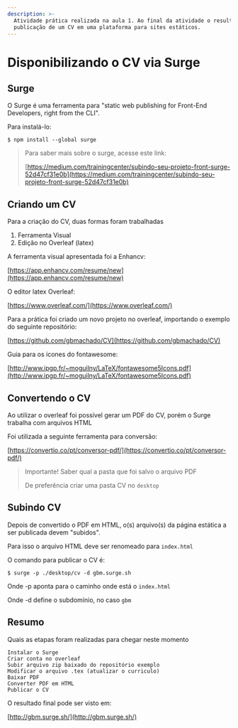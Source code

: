 ```yaml
---
description: >-
  Atividade prática realizada na aula 1. Ao final da atividade o resultado foi a
  publicação de um CV em uma plataforma para sites estáticos.
---
```


# Disponibilizando o CV via Surge

## Surge

O Surge é uma ferramenta para "static web publishing for Front-End Developers, right from the CLI".

Para instalá-lo:

```
$ npm install --global surge
```

> Para saber mais sobre o surge, acesse este link:
>
> ​[https://medium.com/trainingcenter/subindo-seu-projeto-front-surge-52d47cf31e0b](https://medium.com/trainingcenter/subindo-seu-projeto-front-surge-52d47cf31e0b)​

## Criando um CV

Para a criação do CV, duas formas foram trabalhadas

1. Ferramenta Visual
2. Edição no Overleaf \(latex\)

A ferramenta visual apresentada foi a Enhancv:

[https://app.enhancv.com/resume/new](https://app.enhancv.com/resume/new)

O editor latex Overleaf:

[https://www.overleaf.com/](https://www.overleaf.com/)

Para a prática foi criado um novo projeto no overleaf, importando o exemplo do seguinte repositório:

[https://github.com/gbmachado/CV](https://github.com/gbmachado/CV)

Guia para os ícones do fontawesome:

[http://www.ipgp.fr/~moguilny/LaTeX/fontawesome5Icons.pdf](http://www.ipgp.fr/~moguilny/LaTeX/fontawesome5Icons.pdf)

## Convertendo o CV

Ao utilizar o overleaf foi possível gerar um PDF do CV, porém o Surge trabalha com arquivos HTML

Foi utilizada a seguinte ferramenta para conversão:

[https://convertio.co/pt/conversor-pdf/](https://convertio.co/pt/conversor-pdf/)

> Importante! Saber qual a pasta que foi salvo o arquivo PDF
>
> De preferência criar uma pasta CV no `desktop`

## Subindo CV

Depois de convertido o PDF em HTML, o\(s\) arquivo\(s\) da página estática a ser publicada devem "subidos". 

Para isso o arquivo HTML deve ser renomeado para `index.html`

O comando para publicar o CV é:

```
$ surge -p ./desktop/cv -d gbm.surge.sh
```

Onde -p aponta para o caminho onde está o `index.html`

Onde -d define o subdomínio, no caso `gbm`

## Resumo

Quais as etapas foram realizadas para chegar neste momento



```
Instalar o Surge
Criar conta no overleaf
Subir arquivo zip baixado do repositório exemplo
Modificar o arquivo .tex (atualizar o curriculo)
Baixar PDF
Converter PDF em HTML
Publicar o CV
```

O resultado final pode ser visto em:

[http://gbm.surge.sh/](http://gbm.surge.sh/)

